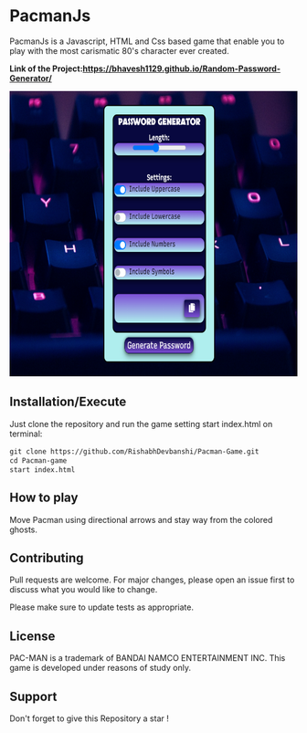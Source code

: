 # PacmanJs

PacmanJs is a Javascript, HTML and Css based game that enable you to play with the most carismatic 80's character ever created.

**Link of the Project:https://bhavesh1129.github.io/Random-Password-Generator/**

<img src="https://github.com/bhavesh1129/Random-Password-Generator/blob/master/Image.PNG" width="700" height="500">

## Installation/Execute

Just clone the repository and run the game setting start index.html on terminal:


```
git clone https://github.com/RishabhDevbanshi/Pacman-Game.git
cd Pacman-game
start index.html

```

## How to play

Move Pacman using directional arrows and stay way from the colored ghosts.


## Contributing

Pull requests are welcome. For major changes, please open an issue first to discuss what you would like to change.

Please make sure to update tests as appropriate.

## License

PAC-MAN is a trademark of BANDAI NAMCO ENTERTAINMENT INC.
This game is developed under reasons of study only.

## Support
 Don't forget to give this Repository a star ! 
